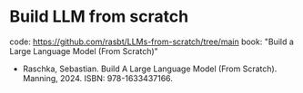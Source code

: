 # Build LLM from scratch

code: https://github.com/rasbt/LLMs-from-scratch/tree/main
book: "Build a Large Language Model (From Scratch)"

- Raschka, Sebastian. Build A Large Language Model (From Scratch). Manning, 2024. ISBN: 978-1633437166.


